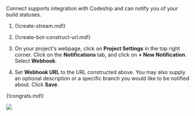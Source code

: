 Connect supports integration with Codeship and can notify you of
your build statuses.

1. {!create-stream.md!}

1. {!create-bot-construct-url.md!}

1. On your project's webpage, click on **Project Settings** in
   the top right corner. Click on the **Notifications** tab, and click on
   **+ New Notification**. Select **Webhook**.

1. Set **Webhook URL** to the URL constructed above. You may also supply
   an optional description or a specific branch you would like to be
   notified about. Click **Save**.

{!congrats.md!}

![](/static/images/integrations/codeship/001.png)
